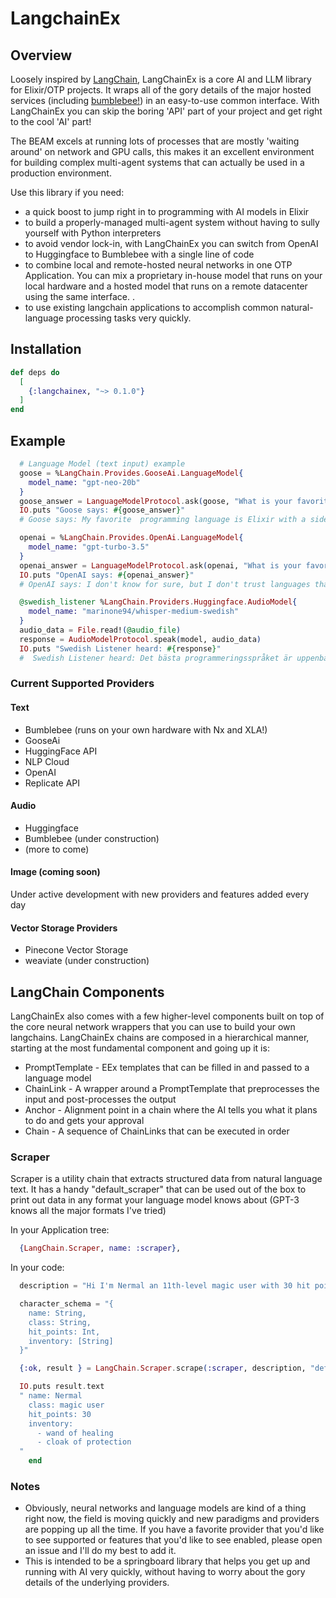 # LangchainEx   


## Overview

Loosely inspired by [LangChain](https://python.langchain.com/en/latest/index.html#),
LangChainEx is a core AI and LLM library for Elixir/OTP projects.  It wraps
all of the gory details of the major hosted services (including [bumblebee!](https://hexdocs.pm/bumblebee/Bumblebee.html)) in an easy-to-use common interface. With LangChainEx you can skip the boring 'API' part of your project and get right to the cool 'AI' part! 

The BEAM excels at running lots of processes that are mostly 'waiting around' on network and GPU calls, this makes it an excellent environment for building complex multi-agent systems that can actually be used in a production environment. 

Use this library if you need:

- a quick boost to jump right in to programming with AI models in Elixir
- to build a properly-managed multi-agent system without having to sully yourself with Python interpreters
- to avoid vendor lock-in, with LangChainEx you can switch from OpenAI to Huggingface to Bumblebee with a single line of code   
- to combine local and remote-hosted neural networks in one OTP Application.  You can mix a proprietary in-house model that runs on your local hardware and a hosted model that runs on a remote datacenter using the same interface. .   
- to use existing langchain applications to accomplish common natural-language processing tasks very quickly. 


## Installation

```elixir
def deps do
  [
    {:langchainex, "~> 0.1.0"}
  ]
end
```

## Example

```elixir
  # Language Model (text input) example
  goose = %LangChain.Provides.GooseAi.LanguageModel{
    model_name: "gpt-neo-20b"
  }
  goose_answer = LanguageModelProtocol.ask(goose, "What is your favorite programming language?")
  IO.puts "Goose says: #{goose_answer}"
  # Goose says: My favorite  programming language is Elixir with a side-order of Rust.

  openai = %LangChain.Provides.OpenAi.LanguageModel{
    model_name: "gpt-turbo-3.5"
  }
  openai_answer = LanguageModelProtocol.ask(openai, "What is your favorite programming language?")
  IO.puts "OpenAI says: #{openai_answer}"
  # OpenAI says: I don't know for sure, but I don't trust languages that can't operate more than one thread at a time.

  @swedish_listener %LangChain.Providers.Huggingface.AudioModel{
    model_name: "marinone94/whisper-medium-swedish"
  }
  audio_data = File.read!(@audio_file)
  response = AudioModelProtocol.speak(model, audio_data)
  IO.puts "Swedish Listener heard: #{response}"
  #  Swedish Listener heard: Det bästa programmeringsspråket är uppenbarligen Elixir.
```


### Current Supported Providers

#### Text  
 - Bumblebee (runs on your own hardware with Nx and XLA!)
 - GooseAi
 - HuggingFace API
 - NLP Cloud
 - OpenAI
 - Replicate API 

#### Audio
  - Huggingface
  - Bumblebee (under construction)
  - (more to come)

#### Image (coming soon)

Under active development with new providers and features added every day

#### Vector Storage Providers
 - Pinecone Vector Storage
 - weaviate (under construction)



## LangChain Components 

LangChainEx also comes with a few higher-level components built on top of the core neural network
wrappers that you can use to build your own langchains. LangChainEx chains are composed in a hierarchical manner, starting at the most fundamental component and going up it is:

- PromptTemplate - EEx templates that can be filled in and passed to a language model 
- ChainLink - A wrapper around a PromptTemplate that preprocesses the input and post-processes the output
- Anchor - Alignment point in a chain where the AI tells you what it plans to do and gets your approval
- Chain - A sequence of ChainLinks that can be executed in order 


### Scraper

Scraper is a utility chain that extracts structured data
from natural language text. It has a handy "default_scraper" that
can be used out of the box to print out data in any format
your language model knows about (GPT-3 knows all the major formats I've tried)


In your Application tree:
```elixir
  {LangChain.Scraper, name: :scraper},
```

In your code: 
```elixir
  description = "Hi I'm Nermal an 11th-level magic user with 30 hit points, I have a wand of healing and a cloak of protection in my inventory."

  character_schema = "{
    name: String,
    class: String,
    hit_points: Int,          
    inventory: [String]
  }"

  {:ok, result } = LangChain.Scraper.scrape(:scraper, description, "default_scraper", %{ output_format: "YAML", input_schema: character_schema }) 

  IO.puts result.text 
  " name: Nermal
    class: magic user
    hit_points: 30
    inventory:
      - wand of healing
      - cloak of protection
  "
    end
```

### Notes

- Obviously, neural networks and language models are kind of a thing right now, the field is moving quickly and new 
paradigms and providers are popping up all the time.  If you have a favorite provider that you'd like to see supported or features that you'd like to see enabled, please open an issue and I'll do my best to add it. 
- This is intended to be a springboard library that helps you get up and running with AI very quickly, without having to worry about the gory details of the underlying providers.  
